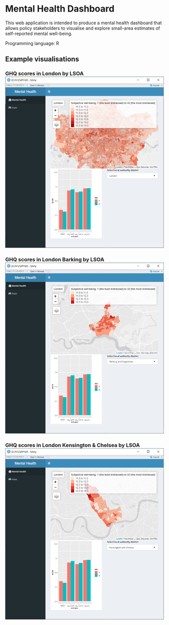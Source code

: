 # Mental Health Dashboard

This web application is intended to produce a mental health dashboard that allows policy stakeholders to visualise and explore small-area estimates of self-reported mental well-being.

Programming language: R

## Example visualisations
### GHQ scores in London by LSOA ![GHQ scores in London by LSOA](./images/London.png)
### GHQ scores in London Barking by LSOA ![GHQ scores in London Barking by LSOA](./images/Barking.png)
### GHQ scores in London Kensington & Chelsea by LSOA ![GHQ scores in London Kensington & Chelsea by LSOA](./images/Chelsea.png)
